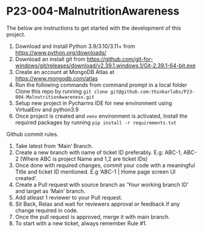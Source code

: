 # P23-004-MalnutritionAwareness

The below are instructions to get started with the development of this project.

1. Download and install Python 3.9/3.10/3.11+ from https://www.python.org/downloads/
2. Download an install git from https://github.com/git-for-windows/git/releases/download/v2.39.1.windows.1/Git-2.39.1-64-bit.exe
3. Create an account at MongoDB Atlas at https://www.mongodb.com/atlas
4. Run the following commands from command prompt in a local folder
   Clone this repo by running
   `git clone git@github.com:thinkarlabs/P23-004-MalnutritionAwareness.git`
5. Setup new project in Pycharms IDE for new environment using VirtualEnv and python3.9
6. Once project is created and `venv` environment is activated, Install the required packages by running
   `pip install -r requirements.txt`

Github commit rules.

1. Take latest from ‘Main’ Branch.
2. Create a new branch with name of ticket ID preferably. E.g: ABC-1, ABC-2 (Where ABC is project Name and 1,2 are ticket IDs)
3. Once done with required changes, commit your code with a meaningful Title and ticket ID mentioned. E.g ‘ABC-1 | Home page screen UI created’.
4. Create a Pull request with source branch as 'Your working branch ID’ and target as ‘Main’ branch.
5. Add atleast 1 reviewer to your Pull request.
6. Sit Back, Relax and wait for reviewers approval or feedback if any change required in code.
7. Once the pull request is approved, merge it with main branch.
8. To start with a new ticket, always remember Rule #1.
